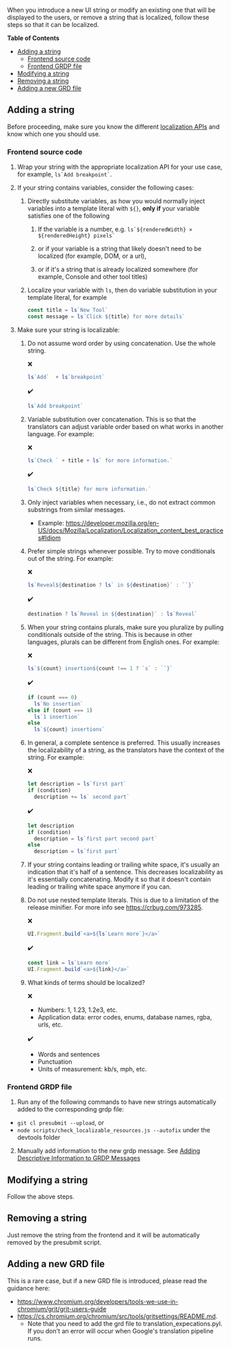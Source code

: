 When you introduce a new UI string or modify an existing one that will be displayed to the users, or remove a string that is localized, follow these steps so that it can be localized.

**Table of Contents**
- [Adding a string](#adding-a-string)
  - [Frontend source code](#frontend-source-code)
  - [Frontend GRDP file](#frontend-grdp-file)
- [Modifying a string](#modifying-a-string)
- [Removing a string](#removing-a-string)
- [Adding a new GRD file](#adding-a-new-grd-file)

## Adding a string
Before proceeding, make sure you know the different [localization APIs](localization_apis.md) and know which one you should use.

### Frontend source code

1. Wrap your string with the appropriate localization API for your use case, for example, `` ls`Add breakpoint` ``.

2. If your string contains variables, consider the following cases:
   1. Directly substitute variables, as how you would normally inject variables into a template literal with `${}`, **only if** your variable satisfies one of the following

      1. If the variable is a number, e.g. `` ls`${renderedWidth} × ${renderedHeight} pixels` ``
      2. or if your variable is a string that likely doesn't need to be localized (for example, DOM, or a url),

      3. or if it's a string that is already localized somewhere (for example, Console and other tool titles)

   2. Localize your variable with `ls`, then do variable substitution in your template literal, for example

      ```javascript
      const title = ls`New Tool`
      const message = ls`Click ${title} for more details`
      ```

3. Make sure your string is localizable:

   1. Do not assume word order by using concatenation. Use the whole string.

      ❌
      ```javascript
      ls`Add`  + ls`breakpoint`
      ```

      ✔️
      ```javascript
      ls`Add breakpoint`
      ```
   2. Variable substitution over concatenation. This is so that the translators can adjust variable order based on what works in another language. For example:

      ❌
      ```javascript
      ls`Check ` + title + ls` for more information.`
      ```

      ✔️
      ```javascript
      ls`Check ${title} for more information.`
      ```
   3. Only inject variables when necessary, i.e., do not extract common substrings from similar messages.
      - Example: <https://developer.mozilla.org/en-US/docs/Mozilla/Localization/Localization_content_best_practices#Idiom>
   4. Prefer simple strings whenever possible. Try to move conditionals out of the string. For example:

      ❌
      ```javascript
      ls`Reveal${destination ? ls` in ${destination}` : ``}`
      ```
      ✔️
      ```javascript
      destination ? ls`Reveal in ${destination}` : ls`Reveal`
      ```
   5. When your string contains plurals, make sure you pluralize by pulling conditionals outside of the string. This is because in other languages, plurals can be different from English ones. For example:

      ❌
      ```javascript
      ls`${count} insertion${count !== 1 ? `s` : ``}`
      ```

      ✔️
      ```javascript
      if (count === 0)
        ls`No insertion`
      else if (count === 1)
        ls`1 insertion`
      else
        ls`${count} insertions`
      ```
   6. In general, a complete sentence is preferred. This usually increases the localizability of a string, as the translators have the context of the string. For example:

      ❌
      ```javascript
      let description = ls`first part`
      if (condition)
        description += ls` second part`
      ```

      ✔️
      ```javascript
      let description
      if (condition)
        description = ls`first part second part`
      else
        description = ls`first part`
      ```
   7. If your string contains leading or trailing white space, it's usually an indication that it's half of a sentence. This decreases localizability as it's essentially concatenating. Modify it so that it doesn't contain leading or trailing white space anymore if you can.
   8. Do not use nested template literals. This is due to a limitation of the release minifier. For more info see https://crbug.com/973285.

      ❌
      ```javascript
      UI.Fragment.build`<a>${ls`Learn more`}</a>`
      ```

      ✔️
      ```javascript
      const link = ls`Learn more`
      UI.Fragment.build`<a>${link}</a>`
      ```
   9. What kinds of terms should be localized?

      ❌

      - Numbers: 1, 1.23, 1.2e3, etc.
      - Application data: error codes, enums, database names, rgba, urls, etc.

      ✔️

      - Words and sentences
      - Punctuation
      - Units of measurement: kb/s, mph, etc.

### Frontend GRDP file
1. Run any of the following commands to have new strings automatically added to the corresponding grdp file:
  - `git cl presubmit --upload`, or
  - `node scripts/check_localizable_resources.js --autofix` under the devtools folder
2. Manually add information to the new grdp message. See [Adding Descriptive Information to GRDP Messages](grdp_files.md)

## Modifying a string
Follow the above steps.

## Removing a string
Just remove the string from the frontend and it will be automatically removed by the presubmit script.

## Adding a new GRD file
This is a rare case, but if a new GRD file is introduced, please read the guidance here:
* https://www.chromium.org/developers/tools-we-use-in-chromium/grit/grit-users-guide
* https://cs.chromium.org/chromium/src/tools/gritsettings/README.md.
  * Note that you need to add the grd file to translation_expecations.pyl. If you don't an error will occur when Google's translation pipeline runs.
